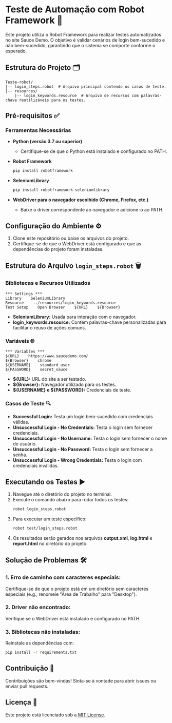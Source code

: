 # Teste de Automação com Robot Framework 🚀
Este projeto utiliza o Robot Framework para realizar testes automatizados no site Sauce Demo. O objetivo é validar cenários de login bem-sucedido e não bem-sucedido, garantindo que o sistema se comporte conforme o esperado.

## Estrutura do Projeto 🗂
```
Teste-robot/
|-- login_steps.robot  # Arquivo principal contendo os casos de teste.
|-- resources/
    |-- login_keywords.resource  # Arquivo de recursos com palavras-chave reutilizáveis para os testes.
```

## Pré-requisitos ✅
### Ferramentas Necessárias
- **Python (versão 3.7 ou superior)**
  - Certifique-se de que o Python está instalado e configurado no PATH.

- **Robot Framework**
  ```bash
  pip install robotframework
  ```

- **SeleniumLibrary**
  ```bash
  pip install robotframework-seleniumlibrary
  ```

- **WebDriver para o navegador escolhido (Chrome, Firefox, etc.)**
  - Baixe o driver correspondente ao navegador e adicione-o ao PATH.

## Configuração do Ambiente ⚙️
1. Clone este repositório ou baixe os arquivos do projeto.
2. Certifique-se de que o WebDriver está configurado e que as dependências do projeto foram instaladas.

## Estrutura do Arquivo `login_steps.robot` 🗑️
### Bibliotecas e Recursos Utilizados
```robot
*** Settings ***
Library    SeleniumLibrary
Resource    ../resources/login_keywords.resource
Test Setup    Open Browser    ${URL}    ${Browser}
```
- **SeleniumLibrary:** Usada para interação com o navegador.
- **login_keywords.resource:** Contém palavras-chave personalizadas para facilitar o reuso de ações comuns.

### Variáveis 🌐
```robot
*** Variables ***
${URL}    https://www.saucedemo.com/
${Browser}    chrome
${USERNAME}    standard_user
${PASSWORD}    secret_sauce
```
- **${URL}:** URL do site a ser testado.
- **${Browser}:** Navegador utilizado para os testes.
- **${USERNAME} e ${PASSWORD}:** Credenciais de teste.

### Casos de Teste 🔍
- **Successful Login:** Testa um login bem-sucedido com credenciais válidas.
- **Unsuccessful Login - No Credentials:** Testa o login sem fornecer credenciais.
- **Unsuccessful Login - No Username:** Testa o login sem fornecer o nome de usuário.
- **Unsuccessful Login - No Password:** Testa o login sem fornecer a senha.
- **Unsuccessful Login - Wrong Credentials:** Testa o login com credenciais inválidas.

## Executando os Testes ▶️
1. Navegue até o diretório do projeto no terminal.
2. Execute o comando abaixo para rodar todos os testes:
   ```bash
   robot login_steps.robot
   ```
3. Para executar um teste específico:
   ```bash
   robot test/login_steps.robot
   ```
4. Os resultados serão gerados nos arquivos **output.xml**, **log.html** e **report.html** no diretório do projeto.

## Solução de Problemas 🛠️
### 1. **Erro de caminho com caracteres especiais:**
Certifique-se de que o projeto está em um diretório sem caracteres especiais (e.g., renomeie "Área de Trabalho" para "Desktop").

### 2. **Driver não encontrado:**
Verifique se o WebDriver está instalado e configurado no PATH.

### 3. **Bibliotecas não instaladas:**
Reinstale as dependências com:
```bash
pip install -r requirements.txt
```

## Contribuição 🤝
Contribuições são bem-vindas! Sinta-se à vontade para abrir issues ou enviar pull requests.

## Licença 📄
Este projeto está licenciado sob a [MIT License](LICENSE).









